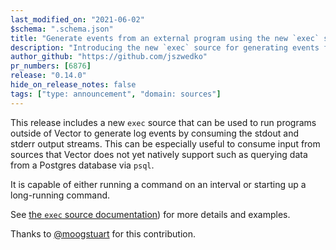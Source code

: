 ```yaml
---
last_modified_on: "2021-06-02"
$schema: ".schema.json"
title: "Generate events from an external program using the new `exec` source"
description: "Introducing the new `exec` source for generating events from the output of other programs"
author_github: "https://github.com/jszwedko"
pr_numbers: [6876]
release: "0.14.0"
hide_on_release_notes: false
tags: ["type: announcement", "domain: sources"]
---
```


This release includes a new `exec` source that can be used to run programs outside of Vector to generate log events by
consuming the stdout and stderr output streams. This can be especially useful to consume input from sources that Vector
does not yet natively support such as querying data from a Postgres database via `psql`.

It is capable of either running a command on an interval or starting up a long-running command.

See [the `exec` source documentation](\(urls.vector_exec_source)) for more details and examples.

Thanks to [@moogstuart](https://github.com/moogstuart) for this contribution.
